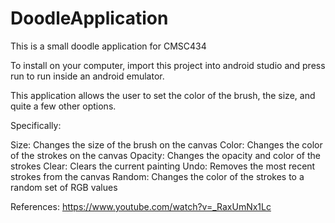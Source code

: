 # DoodleApplication
This is a small doodle application for CMSC434


To install on your computer, import this project into android studio and press run to run inside an android emulator.

This application allows the user to set the color of the brush, the size, and quite a few other options.

Specifically:

Size: Changes the size of the brush on the canvas
Color: Changes the color of the strokes on the canvas
Opacity: Changes the opacity and color of the strokes
Clear: Clears the current painting
Undo: Removes the most recent strokes from the canvas
Random: Changes the color of the strokes to a random set of RGB values



References:
https://www.youtube.com/watch?v=_RaxUmNx1Lc
